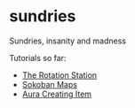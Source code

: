 # sundries
Sundries, insanity and madness

Tutorials so far:
 * [The Rotation Station](./Rotation%20Station.md)
 * [Sokoban Maps](./Sokoban.md)
 * [Aura Creating Item](./aura-creating-item.md)


